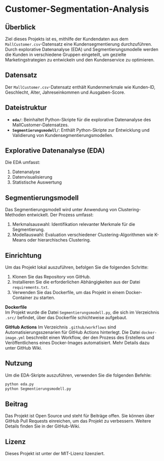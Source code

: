 # Customer-Segmentation-Analysis

## Überblick
Ziel dieses Projekts ist es, mithilfe der Kundendaten aus dem `MallCustomer.csv`-Datensatz eine Kundensegmentierung durchzuführen. Durch explorative Datenanalyse (EDA) und Segmentierungsmodelle werden die Kunden in verschiedene Gruppen eingeteilt, um gezielte Marketingstrategien zu entwickeln und den Kundenservice zu optimieren.

## Datensatz
Der `MallCustomer.csv`-Datensatz enthält Kundenmerkmale wie Kunden-ID, Geschlecht, Alter, Jahreseinkommen und Ausgaben-Score.

## Dateistruktur
- **`eda/`**: Beinhaltet Python-Skripte für die explorative Datenanalyse des MallCustomer-Datensatzes.
- **`Segmentierungsmodell/`**: Enthält Python-Skripte zur Entwicklung und Validierung von Kundensegmentierungsmodellen.

## Explorative Datenanalyse (EDA)
Die EDA umfasst:
1. Datenanalyse
2. Datenvisualisierung
3. Statistische Auswertung

## Segmentierungsmodell
Das Segmentierungsmodell wird unter Anwendung von Clustering-Methoden entwickelt. Der Prozess umfasst:
1. Merkmalsauswahl: Identifikation relevanter Merkmale für die Segmentierung.
2. Modellauswahl: Evaluation verschiedener Clustering-Algorithmen wie K-Means oder hierarchisches Clustering.

## Einrichtung
Um das Projekt lokal auszuführen, befolgen Sie die folgenden Schritte:
1. Klonen Sie das Repository von GitHub.
2. Installieren Sie die erforderlichen Abhängigkeiten aus der Datei `requirements.txt`.
3. Verwenden Sie das Dockerfile, um das Projekt in einem Docker-Container zu starten.

**Dockerfile**  
Im Projekt wurde die Datei `Segmentierungsmodell.py`, die sich im Verzeichnis `.src/` befindet, über das Dockerfile schichtweise aufgebaut.


**GitHub Actions**
Im Verzeichnis `.github/workflows` sind Automatisierungsszenarien für GitHub Actions hinterlegt. Die Datei `docker-image.yml` beschreibt einen Workflow, der den Prozess des Erstellens und Veröffentlichens eines Docker-Images automatisiert. Mehr Details dazu unter GitHub Wiki.



## Nutzung
Um die EDA-Skripte auszuführen, verwenden Sie die folgenden Befehle:
```bash
python eda.py
python Segmentierungsmodell.py
```

## Beitrag
Das Projekt ist Open Source und steht für Beiträge offen. Sie können über GitHub Pull Requests einreichen, um das Projekt zu verbessern. Weitere Details finden Sie in der GitHub-Wiki.

## Lizenz
Dieses Projekt ist unter der MIT-Lizenz lizenziert.